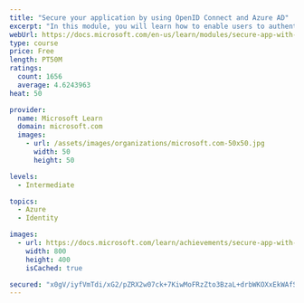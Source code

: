 ```yaml
---
title: "Secure your application by using OpenID Connect and Azure AD"
excerpt: "In this module, you will learn how to enable users to authenticate in multiple systems by using their Azure AD identities."
webUrl: https://docs.microsoft.com/en-us/learn/modules/secure-app-with-oidc-and-azure-ad/
type: course
price: Free
length: PT50M
ratings:
  count: 1656
  average: 4.6243963
heat: 50

provider:
  name: Microsoft Learn
  domain: microsoft.com
  images:
    - url: /assets/images/organizations/microsoft.com-50x50.jpg
      width: 50
      height: 50

levels:
  - Intermediate

topics:
  - Azure
  - Identity

images:
  - url: https://docs.microsoft.com/learn/achievements/secure-app-with-oidc-and-azure-ad-social.png
    width: 800
    height: 400
    isCached: true

secured: "x0gV/iyfVmTdi/xG2/pZRX2w07ck+7KiwMoFRzZto3BzaL+drbWKOXxEkWAfSK6F27T5CqzJVgJ+jweqmtNQ29+EzebuGiVZwaM8AEdmwOej3hWS5QEvNj/10+dpXM+qzzj9vvNegpfgAli5kqjC9VBZK4hRFjkBdAgG6H+lSnv/D9+skQ8XIdVL8Nji5lHewsPYaOcKZJnM+Gm0Jxo57jGHsq8rY6AP5QICIUXqTYhrJd/KFa0+3M3NsJWF5gnGQ68kJl2PLy4q0noVKmoOKrlmpaqPrHsfx7jYq7AjLRRkwoeOU92dI3MlFZx7jAI058qSDkMjUM+XpDJ+ZCXkXIVh0Em/02tXQRKCH+iEk0ROicbNsEu5HP5cyvSkqKECPrMBG0HoWNVd5Ov/5m71QXFiqqzAXAGU/DK/oo4CGuo=;f+S6rju8yXdBOaF+Bk5c2A=="
---
```



